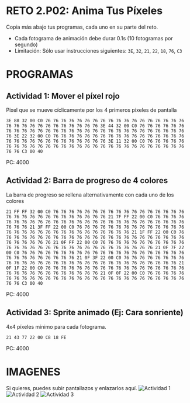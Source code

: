 # RETO 2.P02: Anima Tus Píxeles
Copia más abajo tus programas, cada uno en su parte del reto.

* Cada fotograma de animación debe durar 0.1s (10 fotogramas por segundo)
* Limitación: Sólo usar instrucciones siguientes: `3E`, `32`, `21`, `22`, `18`, `76`, `C3`

# PROGRAMAS

## Actividad 1: Mover el píxel rojo
Pixel que se mueve cíclicamente por los 4 primeros píxeles de pantalla
```
3E 88 32 00 C0 76 76 76 76 76 76 76 76 76 76 76 76 76 76 76 76 76 76 76 76 76 76 76 76 76 76 76 76 76 76 3E 44 32 00 C0 76 76 76 76 76 76 76 76 76 76 76 76 76 76 76 76 76 76 76 76 76 76 76 76 76 76 76 76 76 76 3E 22 32 00 C0 76 76 76 76 76 76 76 76 76 76 76 76 76 76 76 76 76 76 76 76 76 76 76 76 76 76 76 76 76 76 3E 11 32 00 C0 76 76 76 76 76 76 76 76 76 76 76 76 76 76 76 76 76 76 76 76 76 76 76 76 76 76 76 76 76 76 C3 00 40
```
PC: 4000

## Actividad 2: Barra de progreso de 4 colores
La barra de progreso se rellena alternativamente con cada uno de los colores
```
21 FF FF 32 00 C0 76 76 76 76 76 76 76 76 76 76 76 76 76 76 76 76 76 76 76 76 76 76 76 76 76 76 76 76 76 76 21 7F FF 22 00 C0 76 76 76 76 76 76 76 76 76 76 76 76 76 76 76 76 76 76 76 76 76 76 76 76 76 76 76 76 76 76 21 3F FF 22 00 C0 76 76 76 76 76 76 76 76 76 76 76 76 76 76 76 76 76 76 76 76 76 76 76 76 76 76 76 76 76 76 21 1F FF 22 00 C0 76 76 76 76 76 76 76 76 76 76 76 76 76 76 76 76 76 76 76 76 76 76 76 76 76 76 76 76 76 76 21 0F FF 22 00 C0 76 76 76 76 76 76 76 76 76 76 76 76 76 76 76 76 76 76 76 76 76 76 76 76 76 76 76 76 76 76 21 0F 7F 22 00 C0 76 76 76 76 76 76 76 76 76 76 76 76 76 76 76 76 76 76 76 76 76 76 76 76 76 76 76 76 76 76 21 0F 3F 22 00 C0 76 76 76 76 76 76 76 76 76 76 76 76 76 76 76 76 76 76 76 76 76 76 76 76 76 76 76 76 76 76 21 0F 1F 22 00 C0 76 76 76 76 76 76 76 76 76 76 76 76 76 76 76 76 76 76 76 76 76 76 76 76 76 76 76 76 76 76 21 0F 0F 22 00 C0 76 76 76 76 76 76 76 76 76 76 76 76 76 76 76 76 76 76 76 76 76 76 76 76 76 76 76 76 76 76 C3 00 40
```
PC: 4000

## Actividad 3: Sprite animado (Ej: Cara sonriente)
4x4 píxeles mínimo para cada fotograma.
```
21 43 77 22 00 C8 18 FE
```
PC: 4000

# IMAGENES
Si quieres, puedes subir pantallazos y enlazarlos aquí.
![Actividad 1](/tuimagen1.png)
![Actividad 2](/tuimagen2.png)
![Actividad 3](/tuimagen3.png)

